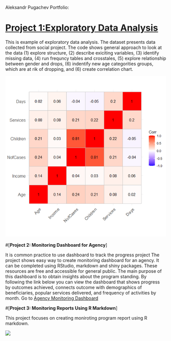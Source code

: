 
Aleksandr Pugachev Portfolio:


# [Project 1:Exploratory Data Analysis](https://github.com/sashadata/project_correlation-.git)

This is example of exploratory data analysis. The dataset presents data collected from social project. The code shows general approach to look at the data (1) explore structure, (2) describe exiciting variables, (3) identify missing data, (4) run frequncy tables and crosstales, (5) explore relationship between gender and drops, (6) indentify new age categorities groups, which are at rik of dropping, and (6) create correlation chart.

![](/images/Corr.png)

#[**Project 2: Monitoring Dashboard for Agency**]

It is common practice to use dashboard to track the progress project The project shows easy way to create monitoring dashboard for an agency. It can be completed using RStudio, markdown and shiny packages. These resources are free and accessible for general public. The main purpose of this dashboard is to obtain insights about the program standing. By following the link below you can view the dashboard that shows progress by outcomes achieved, connects outcome with demographics of beneficiaries, popular services delivered, and frequency of activities by month. Go to [Agency Monitoring Dashboard](https://aleksandr-pugachev.shinyapps.io/Dashboard/?_ga=2.76574870.247857756.1654793361-1854485590.1654793361)


#[**Project 3: Monitoring Reports Using R Markdown**] 


This project focuses on creating moniroting program report using R markdown. 


![](/images/Rmarkdown.gif)
